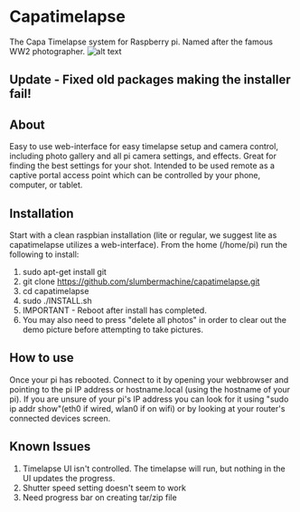 # Capatimelapse
The Capa Timelapse system for Raspberry pi.  Named after the famous WW2 photographer. 
![alt text](https://github.com/slumbermachine/capatimelapse/blob/master/images/sampleMain.png)

## Update - Fixed old packages making the installer fail!

## About
Easy to use web-interface for easy timelapse setup and camera control, including photo gallery and all pi camera settings, and effects.  Great for finding the best settings for your shot.  Intended to be used remote as a captive portal access point which can be controlled by your phone, computer, or tablet.

## Installation
Start with a clean raspbian installation (lite or regular, we suggest lite as capatimelapse utilizes a web-interface).  From the home (/home/pi) run the following to install:
1. sudo apt-get install git
2. git clone https://github.com/slumbermachine/capatimelapse.git
3. cd capatimelapse
4. sudo ./INSTALL.sh
5. IMPORTANT - Reboot after install has completed.
6. You may also need to press "delete all photos" in order to clear out the demo picture before attempting to take pictures.

## How to use
Once your pi has rebooted.  Connect to it by opening your webbrowser and pointing to the pi IP address or hostname.local (using the hostname of your pi). If you are unsure of your pi's IP address you can look for it using "sudo ip addr show"(eth0 if wired, wlan0 if on wifi) or by looking at your router's connected devices screen.

## Known Issues
1. Timelapse UI isn't controlled.  The timelapse will run, but nothing in the UI updates the progress.
2. Shutter speed setting doesn't seem to work
3. Need progress bar on creating tar/zip file
